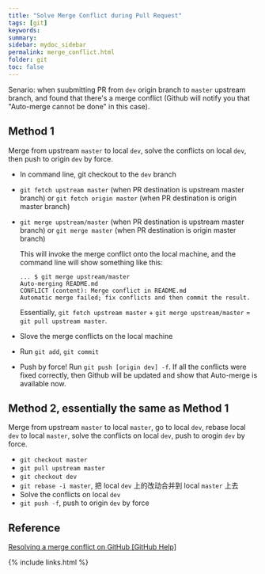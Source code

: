 ```yaml
---
title: "Solve Merge Conflict during Pull Request"
tags: [git]
keywords:
summary:
sidebar: mydoc_sidebar
permalink: merge_conflict.html
folder: git
toc: false
---
```


Senario: when suubmitting PR from `dev` origin branch to `master` upstream branch, and found that there's a merge conflict (Github will notify you that "Auto-merge cannot be done" in this case).

## Method 1

Merge from upstream `master` to local `dev`, solve the conflicts on local `dev`, then push to origin `dev` by force.

* In command line, git checkout to the `dev` branch

* `git fetch upstream master` (when PR destination is upstream master branch) or `git fetch origin master` (when PR destination is origin master branch)

* `git merge upstream/master` (when PR destination is upstream master branch) or `git merge master` (when PR destination is origin master branch)

  This will invoke the merge conflict onto the local machine, and the command line will show something like this:
  ```
  ... $ git merge upstream/master
  Auto-merging README.md
  CONFLICT (content): Merge conflict in README.md
  Automatic merge failed; fix conflicts and then commit the result.
  ```
  
  Essentially, `git fetch upstream master` + `git merge upstream/master` = `git pull upstream master`.

* Slove the merge conflicts on the local machine

* Run `git add`, `git commit`

* Push by force! Run `git push [origin dev] -f`. If all the conflicts were fixed correctly, then Github will be updated and show that Auto-merge is available now.

## Method 2, essentially the same as Method 1

Merge from upstream `master` to local `master`, go to local `dev`, rebase local `dev` to local `master`, solve the conflicts on local `dev`, push to orogin `dev` by force.

* `git checkout master`
* `git pull upstream master`
* `git checkout dev`
* `git rebase -i master`, 把 local `dev` 上的改动合并到 local `master` 上去
* Solve the conflicts on local `dev`
* `git push -f`, push to origin `dev` by force

## Reference

[Resolving a merge conflict on GitHub [GitHub Help]](https://help.github.com/articles/resolving-a-merge-conflict-on-github/)

{% include links.html %}
